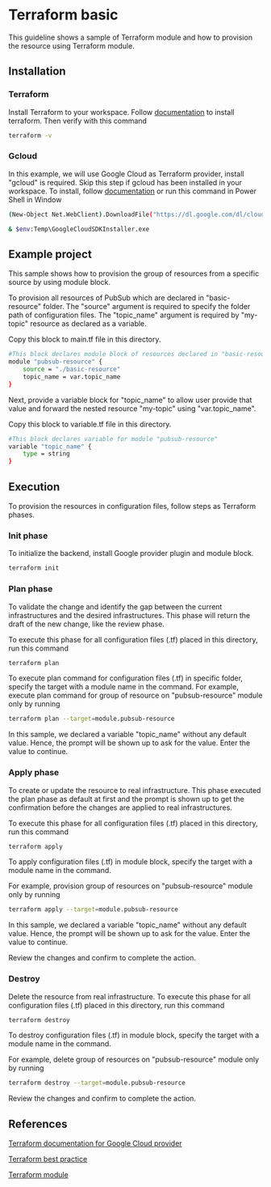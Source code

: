 # Terraform basic

This guideline shows a sample of Terraform module and how to provision the resource using Terraform module.

## Installation
### Terraform
Install Terraform to your workspace. Follow [documentation](https://developer.hashicorp.com/terraform/tutorials/aws-get-started/install-cli) to install terraform.
Then verify with this command

```bash
terraform -v
```
### Gcloud
In this example, we will use Google  Cloud as Terraform provider, install "gcloud" is required. 
Skip this step if gcloud has been installed in your workspace.
To install, follow [documentation](https://cloud.google.com/sdk/docs/install) or run this command in Power Shell in Window
```bash
(New-Object Net.WebClient).DownloadFile("https://dl.google.com/dl/cloudsdk/channels/rapid/GoogleCloudSDKInstaller.exe", "$env:Temp\GoogleCloudSDKInstaller.exe")

& $env:Temp\GoogleCloudSDKInstaller.exe

```

## Example project
This sample shows how to provision the group of resources from a specific source by using module block.

To provision all resources of PubSub which are declared in "basic-resource" folder. The "source" argument is required to specify the folder path of configuration files. The "topic_name" argument is required by "my-topic" resource as declared as a variable.

Copy this block to main.tf file in this directory.
```bash
#This block declares module block of resources declared in "basic-resource" folder.
module "pubsub-resource" {
	source = "./basic-resource"
    topic_name = var.topic_name
}
```

Next, provide a variable block for "topic_name" to allow user provide that value and forward the nested resource "my-topic" using "var.topic_name".

Copy this block to variable.tf file in this directory.

```bash
#This block declares variable for module "pubsub-resource"
variable "topic_name" {
	type = string
}
```
## Execution
To provision the resources in configuration files, follow steps as Terraform phases.
### Init phase
To initialize the backend, install Google provider plugin and module block.
```bash
terraform init
```
### Plan phase
To validate the change and identify the gap between the current infrastructures and the desired infrastructures.
This phase will return the draft of the new change, like the review phase.

To execute this phase for all configuration files (.tf) placed in this directory, run this command
```bash
terraform plan
```
To execute plan command for configuration files (.tf) in specific folder, specify the target with a module name in the command.
For example, execute plan command for group of resource on "pubsub-resource" module only by running
```bash
terraform plan --target=module.pubsub-resource
```
In this sample, we declared a variable "topic_name" without any default value. Hence, the prompt will be shown up to ask for the value. Enter the value to continue.

### Apply phase
To create or update the resource to real infrastructure. This phase executed the plan phase as default at first and the prompt is shown up to get the confirmation before the changes are applied to real infrastructures.

To execute this phase for all configuration files (.tf) placed in this directory, run this command
```bash
terraform apply
```

To apply configuration files (.tf) in module block, specify the target with a module name in the command.

For example, provision group of resources on "pubsub-resource" module only by running
```bash
terraform apply --target=module.pubsub-resource
```

In this sample, we declared a variable "topic_name" without any default value. Hence, the prompt will be shown up to ask for the value. Enter the value to continue.

Review the changes and confirm to complete the action.

### Destroy
Delete the resource from real infrastructure.
To execute this phase for all configuration files (.tf) placed in this directory, run this command
```bash
terraform destroy
```

To destroy configuration files (.tf) in module block, specify the target with a module name in the command.

For example, delete group of resources on "pubsub-resource" module only by running
```bash
terraform destroy --target=module.pubsub-resource
```

Review the changes and confirm to complete the action.

## References

[Terraform documentation for Google Cloud provider](https://registry.terraform.io/providers/hashicorp/google/latest/docs/resource)

[Terraform best practice](https://cloud.google.com/docs/terraform/best-practices/general-style-structure)

[Terraform module](https://developer.hashicorp.com/terraform/language/modules)